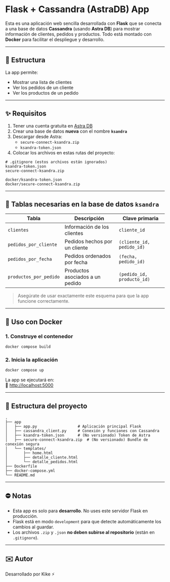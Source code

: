 # Flask + Cassandra (AstraDB) App

Esta es una aplicación web sencilla desarrollada con **Flask** que se conecta a una base de datos **Cassandra** (usando **Astra DB**) para mostrar información de clientes, pedidos y productos. Todo está montado con **Docker** para facilitar el despliegue y desarrollo.

---

## 🧱 Estructura

La app permite:

- Mostrar una lista de clientes
- Ver los pedidos de un cliente
- Ver los productos de un pedido

---

## ✨ Requisitos

1. Tener una cuenta gratuita en [Astra DB](https://www.datastax.com/astra)
2. Crear una base de datos **nueva** con el nombre **`ksandra`**
3. Descargar desde Astra:
   - `secure-connect-ksandra.zip`
   - `ksandra-token.json`
4. Colocar los archivos en estas rutas del proyecto:

```
# .gitignore (estos archivos están ignorados)
ksandra-token.json  
secure-connect-ksandra.zip

docker/ksandra-token.json
docker/secure-connect-ksandra.zip
```

---

## 📄 Tablas necesarias en la base de datos `ksandra`

| Tabla                  | Descripción                                | Clave primaria                 |
|------------------------|--------------------------------------------|-------------------------------|
| `clientes`             | Información de los clientes                | `cliente_id`                  |
| `pedidos_por_cliente` | Pedidos hechos por un cliente              | `(cliente_id, pedido_id)`     |
| `pedidos_por_fecha`   | Pedidos ordenados por fecha                | `(fecha, pedido_id)`          |
| `productos_por_pedido`| Productos asociados a un pedido            | `(pedido_id, producto_id)`    |

> Asegúrate de usar exactamente este esquema para que la app funcione correctamente.

---

## 🚧 Uso con Docker

### 1. Construye el contenedor

```bash
docker compose build
```

### 2. Inicia la aplicación

```bash
docker compose up
```

La app se ejecutará en:  
📍 [http://localhost:5000](http://localhost:5000)

---

## 📁 Estructura del proyecto

```
.
├── app
│   ├── app.py                  # Aplicación principal Flask
│   ├── cassandra_client.py     # Conexión y funciones con Cassandra
│   ├── ksandra-token.json      # (No versionado) Token de Astra
│   ├── secure-connect-ksandra.zip  # (No versionado) Bundle de conexión segura
│   └── templates/
│       ├── home.html
│       ├── detalle_cliente.html
│       └── detalle_pedidos.html
├── Dockerfile
├── docker-compose.yml
└── README.md
```

---

## ⛔️ Notas

- Esta app es solo para **desarrollo**. No uses este servidor Flask en producción.
- Flask está en modo `development` para que detecte automáticamente los cambios al guardar.
- Los archivos `.zip` y `.json` **no deben subirse al repositorio** (están en `.gitignore`).

---

## ✉️ Autor

Desarrollado por Kike ⚡

